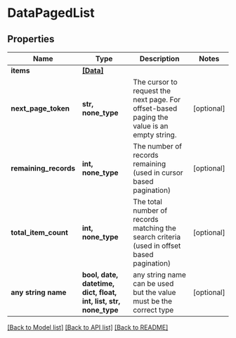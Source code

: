 # DataPagedList


## Properties
Name | Type | Description | Notes
------------ | ------------- | ------------- | -------------
**items** | [**[Data]**](Data.md) |  | 
**next_page_token** | **str, none_type** | The cursor to request the next page. For offset-based paging the value is an empty string. | [optional] 
**remaining_records** | **int, none_type** | The number of records remaining (used in cursor based pagination) | [optional] 
**total_item_count** | **int, none_type** | The total number of records matching the search criteria (used in offset based pagination) | [optional] 
**any string name** | **bool, date, datetime, dict, float, int, list, str, none_type** | any string name can be used but the value must be the correct type | [optional]

[[Back to Model list]](../README.md#documentation-for-models) [[Back to API list]](../README.md#documentation-for-api-endpoints) [[Back to README]](../README.md)


